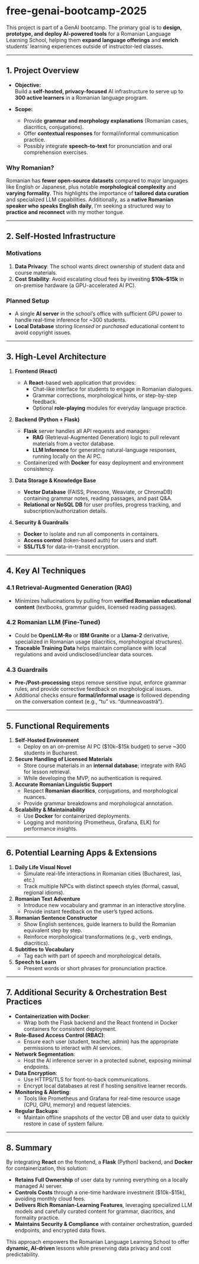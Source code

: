 # free-genai-bootcamp-2025

This project is part of a GenAI bootcamp. The primary goal is to **design, prototype, and deploy AI-powered tools** for a Romanian Language Learning School, helping them **expand language offerings** and **enrich** students’ learning experiences outside of instructor-led classes.

---

## 1. Project Overview

- **Objective:**  
  Build a **self-hosted, privacy-focused** AI infrastructure to serve up to **300 active learners** in a Romanian language program.

- **Scope:**  
  - Provide **grammar and morphology explanations** (Romanian cases, diacritics, conjugations).  
  - Offer **contextual responses** for formal/informal communication practice.  
  - Possibly integrate **speech-to-text** for pronunciation and oral comprehension exercises.

### Why Romanian?
Romanian has **fewer open-source datasets** compared to major languages like English or Japanese, plus notable **morphological complexity** and **varying formality**. This highlights the importance of **tailored data curation** and specialized LLM capabilities. Additionally, as a **native Romanian speaker who speaks English daily**, I’m seeking a structured way to **practice and reconnect** with my mother tongue.

---

## 2. Self-Hosted Infrastructure

### Motivations
1. **Data Privacy**: The school wants direct ownership of student data and course materials.  
2. **Cost Stability**: Avoid escalating cloud fees by investing **\$10k–\$15k** in on-premise hardware (a GPU-accelerated AI PC).

### Planned Setup
- A single **AI server** in the school’s office with sufficient GPU power to handle real-time inference for ~300 students.
- **Local Database** storing *licensed or purchased* educational content to avoid copyright issues.

---

## 3. High-Level Architecture

1. **Frontend (React)**
   - A **React**-based web application that provides:
     - Chat-like interface for students to engage in Romanian dialogues.
     - Grammar corrections, morphological hints, or step-by-step feedback.
     - Optional **role-playing** modules for everyday language practice.

2. **Backend (Python + Flask)**
   - **Flask** server handles all API requests and manages:
     - **RAG** (Retrieval-Augmented Generation) logic to pull relevant materials from a vector database.
     - **LLM Inference** for generating natural-language responses, running locally on the AI PC.
   - Containerized with **Docker** for easy deployment and environment consistency.

3. **Data Storage & Knowledge Base**
   - **Vector Database** (FAISS, Pinecone, Weaviate, or ChromaDB) containing grammar notes, reading passages, and past Q&A.
   - **Relational or NoSQL DB** for user profiles, progress tracking, and subscription/authorization details.

4. **Security & Guardrails**
   - **Docker** to isolate and run all components in containers.
   - **Access control** (token-based auth) for users and staff.
   - **SSL/TLS** for data-in-transit encryption.

---

## 4. Key AI Techniques

### 4.1 Retrieval-Augmented Generation (RAG)
- Minimizes hallucinations by pulling from **verified Romanian educational content** (textbooks, grammar guides, licensed reading passages).

### 4.2 Romanian LLM (Fine-Tuned)
- Could be **OpenLLM-Ro** or **IBM Granite** or a **Llama-2** derivative, specialized in Romanian usage (diacritics, morphological structures).
- **Traceable Training Data** helps maintain compliance with local regulations and avoid undisclosed/unclear data sources.

### 4.3 Guardrails
- **Pre-/Post-processing** steps remove sensitive input, enforce grammar rules, and provide corrective feedback on morphological issues.
- Additional checks ensure **formal/informal usage** is followed depending on the conversation context (e.g., “tu” vs. “dumneavoastră”).

---

## 5. Functional Requirements

1. **Self-Hosted Environment**  
   - Deploy on an on-premise AI PC (\$10k–\$15k budget) to serve ~300 students in Bucharest.
2. **Secure Handling of Licensed Materials**  
   - Store course materials in an **internal database**; integrate with RAG for lesson retrieval.  
   - While developing the MVP, no authentication is required.
3. **Accurate Romanian Linguistic Support**  
   - Respect **Romanian diacritics**, conjugations, and morphological nuances.  
   - Provide grammar breakdowns and morphological annotation.
4. **Scalability & Maintainability**  
   - Use **Docker** for containerized deployments.  
   - Logging and monitoring (Prometheus, Grafana, ELK) for performance insights.

---

## 6. Potential Learning Apps & Extensions

1. **Daily Life Visual Novel**  
   - Simulate real-life interactions in Romanian cities (Bucharest, Iasi, etc.)
   - Track multiple NPCs with distinct speech styles (formal, casual, regional idioms).
2. **Romanian Text Adventure**  
   - Introduce new vocabulary and grammar in an interactive storyline.  
   - Provide instant feedback on the user’s typed actions.
3. **Romanian Sentence Constructor**  
   - Show English sentences, guide learners to build the Romanian equivalent step by step.  
   - Reinforce morphological transformations (e.g., verb endings, diacritics).
4. **Subtitles to Vocabulary**  
   - Tag each with part of speech and morphological details.
5. **Speech to Learn**  
   - Present words or short phrases for pronunciation practice.

---

## 7. Additional Security & Orchestration Best Practices

- **Containerization with Docker**:  
  - Wrap both the Flask backend and the React frontend in Docker containers for consistent deployment.
- **Role-Based Access Control (RBAC)**:
  - Ensure each user (student, teacher, admin) has the appropriate permissions to interact with AI services.
- **Network Segmentation**:
  - Host the AI inference server in a protected subnet, exposing minimal endpoints.
- **Data Encryption**:
  - Use HTTPS/TLS for front-to-back communications.
  - Encrypt local databases at rest if hosting sensitive learner records.
- **Monitoring & Alerting**:  
  - Tools like Prometheus and Grafana for real-time resource usage (CPU, GPU, memory) and request latencies.
- **Regular Backups**:  
  - Maintain offline snapshots of the vector DB and user data to quickly restore in case of system failure.

---

## 8. Summary

By integrating **React** on the frontend, a **Flask** (Python) backend, and **Docker** for containerization, this solution:

- **Retains Full Ownership** of user data by running everything on a locally managed AI server.
- **Controls Costs** through a one-time hardware investment (\$10k–\$15k), avoiding monthly cloud fees.
- **Delivers Rich Romanian-Learning Features**, leveraging specialized LLM models and carefully curated content for grammar, diacritics, and formality practice.
- **Maintains Security & Compliance** with container orchestration, guarded endpoints, and encrypted data flows.

This approach empowers the Romanian Language Learning School to offer **dynamic, AI-driven** lessons while preserving data privacy and cost predictability.
